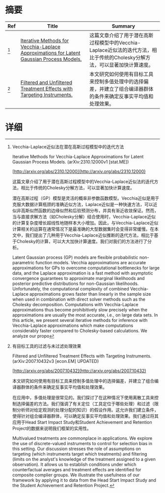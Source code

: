 # 摘要

| Ref | Title | Summary |
| --- | --- | --- |
| [^1] | [Iterative Methods for Vecchia-Laplace Approximations for Latent Gaussian Process Models.](http://arxiv.org/abs/2310.12000) | 这篇文章介绍了用于潜在高斯过程模型中的Vecchia-Laplace近似法的迭代方法，相比于传统的Cholesky分解方法，可以显著加快计算速度。 |
| [^2] | [Filtered and Unfiltered Treatment Effects with Targeting Instruments.](http://arxiv.org/abs/2007.10432) | 本文研究如何使用有目标工具来控制多值处理中的选择偏差，并建立了组合编译器群体的条件来确定反事实平均值和处理效果。 |

# 详细

[^1]: Vecchia-Laplace近似法在潜在高斯过程模型中的迭代方法

    Iterative Methods for Vecchia-Laplace Approximations for Latent Gaussian Process Models. (arXiv:2310.12000v1 [stat.ME])

    [http://arxiv.org/abs/2310.12000](http://arxiv.org/abs/2310.12000)

    这篇文章介绍了用于潜在高斯过程模型中的Vecchia-Laplace近似法的迭代方法，相比于传统的Cholesky分解方法，可以显著加快计算速度。

    

    潜在高斯过程（GP）模型是灵活的概率非参数函数模型。Vecchia近似是用于克服大数据计算瓶颈的准确近似方法，Laplace近似是一种快速方法，可以近似非高斯似然函数的边缘似然和后验预测分布，并具有渐近收敛保证。然而，当与直接求解方法（如Cholesky分解）结合使用时，Vecchia-Laplace近似的计算复杂度增长超线性地随样本大小增加。因此，与Vecchia-Laplace近似计算相关的运算在通常情况下是最准确的大型数据集时会变得非常缓慢。在本文中，我们提出了几种用于Vecchia-Laplace近似推断的迭代方法，相比于基于Cholesky的计算，可以大大加快计算速度。我们对我们的方法进行了分析。

    Latent Gaussian process (GP) models are flexible probabilistic non-parametric function models. Vecchia approximations are accurate approximations for GPs to overcome computational bottlenecks for large data, and the Laplace approximation is a fast method with asymptotic convergence guarantees to approximate marginal likelihoods and posterior predictive distributions for non-Gaussian likelihoods. Unfortunately, the computational complexity of combined Vecchia-Laplace approximations grows faster than linearly in the sample size when used in combination with direct solver methods such as the Cholesky decomposition. Computations with Vecchia-Laplace approximations thus become prohibitively slow precisely when the approximations are usually the most accurate, i.e., on large data sets. In this article, we present several iterative methods for inference with Vecchia-Laplace approximations which make computations considerably faster compared to Cholesky-based calculations. We analyze our propo
    
[^2]: 有目标工具的过滤与未过滤处理效果

    Filtered and Unfiltered Treatment Effects with Targeting Instruments. (arXiv:2007.10432v3 [econ.EM] UPDATED)

    [http://arxiv.org/abs/2007.10432](http://arxiv.org/abs/2007.10432)

    本文研究如何使用有目标工具来控制多值处理中的选择偏差，并建立了组合编译器群体的条件来确定反事实平均值和处理效果。

    

    在应用中，多值处理是很常见的。我们探讨了在这种情况下使用离散工具来控制选择偏差的方法。我们强调了有关定位（工具定位于哪些处理）和过滤（限制分析师对给定观测的处理分配的知识）的假设作用。这允许我们建立条件，使得针对组合编译器群体，可以确定反事实平均值和处理效果。我们通过将其应用于Head Start Impact Study和Student Achievement and Retention Project的数据来说明我们框架的实用性。

    Multivalued treatments are commonplace in applications. We explore the use of discrete-valued instruments to control for selection bias in this setting. Our discussion stresses the role of assumptions on targeting (which instruments target which treatments) and filtering (limits on the analyst's knowledge of the treatment assigned to a given observation). It allows us to establish conditions under which counterfactual averages and treatment effects are identified for composite complier groups. We illustrate the usefulness of our framework by applying it to data from the Head Start Impact Study and the Student Achievement and Retention Project.
    

